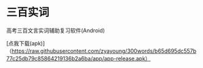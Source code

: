 # 三百实词

高考三百文言实词辅助复习软件(Android)

[点我下载(apk)]（https://raw.githubusercontent.com/zyayoung/300words/b65d695dc557b77c25db79c85864219136b2a6ba/app/app-release.apk）
